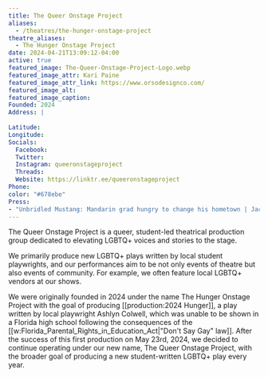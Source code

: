 ```yaml
---
title: The Queer Onstage Project
aliases: 
  - /theatres/the-hunger-onstage-project
theatre_aliases:
  - The Hunger Onstage Project
date: 2024-04-21T13:09:12-04:00
active: true
featured_image: The-Queer-Onstage-Project-Logo.webp
featured_image_attr: Kari Paine
featured_image_attr_link: https://www.orsodesignco.com/
featured_image_alt: 
featured_image_caption: 
Founded: 2024
Address: |
    
Latitude: 
Longitude: 
Socials: 
  Facebook: 
  Twitter: 
  Instagram: queeronstageproject
  Threads:
  Website: https://linktr.ee/queeronstageproject
Phone: 	
color: "#678ebe"
Press:
- "Unbridled Mustang: Mandarin grad hungry to change his hometown | Jacksonville Today": https://jaxtoday.org/2024/05/30/unbridled-mustang-mandarin-graduate-l-j-valenzuela-is-hungry-to-change-his-hometown/
---
```

The Queer Onstage Project is a queer, student-led theatrical production group dedicated to elevating LGBTQ+ voices and stories to the stage.

We primarily produce new LGBTQ+ plays written by local student playwrights, and our performances aim to be not only events of theatre but also events of community. For example, we often feature local LGBTQ+ vendors at our shows.

We were originally founded in 2024 under the name The Hunger Onstage Project with the goal of producing [[production:2024 Hunger]], a play written by local playwright Ashlyn Colwell, which was unable to be shown in a Florida high school following the consequences of the [[w:Florida_Parental_Rights_in_Education_Act|"Don't Say Gay" law]]. After the success of this first production on May 23rd, 2024, we decided to continue operating under our new name, The Queer Onstage Project, with the broader goal of producing a new student-written LGBTQ+ play every year.